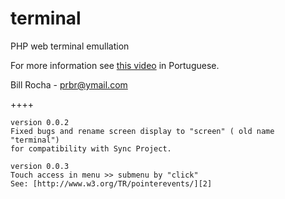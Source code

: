 terminal
========

PHP web terminal emullation

For more information see [this video][1] in Portuguese.



Bill Rocha - prbr@ymail.com


++++

	version 0.0.2
	Fixed bugs and rename screen display to "screen" ( old name "terminal") 
	for compatibility with Sync Project.
	
	version 0.0.3
	Touch access in menu >> submenu by "click" 
	See: [http://www.w3.org/TR/pointerevents/][2]



[1]: http://youtu.be/xNgSbIgFQro
[2]: http://www.w3.org/TR/pointerevents/
